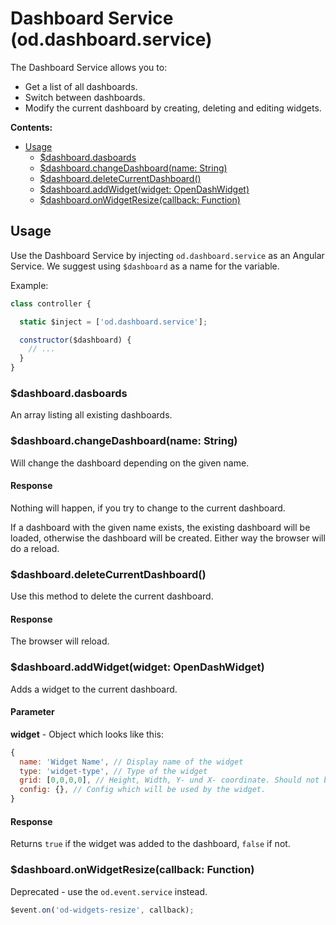 # Dashboard Service (od.dashboard.service)

The Dashboard Service allows you to:
- Get a list of all dashboards.
- Switch between dashboards.
- Modify the current dashboard by creating, deleting and editing widgets.

**Contents:**
<!-- TOC depthFrom:2 depthTo:3 -->

- [Usage](#usage)
  - [$dashboard.dasboards](#dashboarddasboards)
  - [$dashboard.changeDashboard(name: String)](#dashboardchangedashboardname-string)
  - [$dashboard.deleteCurrentDashboard()](#dashboarddeletecurrentdashboard)
  - [$dashboard.addWidget(widget: OpenDashWidget)](#dashboardaddwidgetwidget-opendashwidget)
  - [$dashboard.onWidgetResize(callback: Function)](#dashboardonwidgetresizecallback-function)

<!-- /TOC -->

## Usage

Use the Dashboard Service by injecting `od.dashboard.service` as an Angular Service. We suggest using `$dashboard` as a name for the variable.

Example:
```js
class controller {

  static $inject = ['od.dashboard.service'];

  constructor($dashboard) {
    // ...
  }
}
```

### $dashboard.dasboards

An array listing all existing dashboards.

### $dashboard.changeDashboard(name: String)

Will change the dashboard depending on the given name.

#### Response

Nothing will happen, if you try to change to the current dashboard.

If a dashboard with the given name exists, the existing dashboard will be loaded, otherwise the dashboard will be created. Either way the browser will do a reload.

### $dashboard.deleteCurrentDashboard()

Use this method to delete the current dashboard.

#### Response

The browser will reload.

### $dashboard.addWidget(widget: OpenDashWidget)

Adds a widget to the current dashboard.

#### Parameter

**widget** - Object which looks like this:

```js
{
  name: 'Widget Name', // Display name of the widget
  type: 'widget-type', // Type of the widget
  grid: [0,0,0,0], // Height, Width, Y- und X- coordinate. Should not be set.
  config: {}, // Config which will be used by the widget.
}
```

#### Response

Returns `true` if the widget was added to the dashboard, `false` if not.

### $dashboard.onWidgetResize(callback: Function)

Deprecated - use the `od.event.service` instead.

```js
$event.on('od-widgets-resize', callback);
```